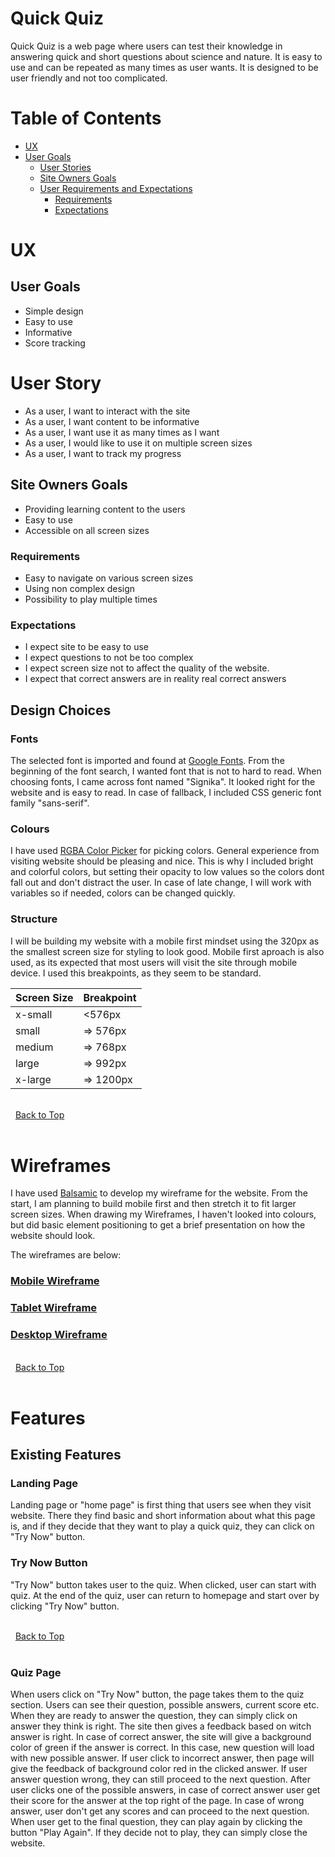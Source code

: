 # Quick Quiz
Quick Quiz is a web page where users can test their knowledge in answering quick and short questions about science and nature. It is easy to use and can be repeated as many times as user wants. It is designed to be user friendly and not too complicated. 

# Table of Contents
* [UX]("UX")
 * [User Goals](#user-goals "User Goals")
    * [User Stories](#user-stories "User Stories")
    * [Site Owners Goals](#site-owners-goals)
    * [User Requirements and Expectations](#user-requirements-and-expectations)
         * [Requirements](#requirements)
         * [Expectations](#expectations)

# UX 

## User Goals
- Simple design 
- Easy to use
- Informative
- Score tracking

# User Story
- As a user, I want to interact with the site
- As a user, I want content to be informative
- As a user, I want use it as many times as I want
- As a user, I would like to use it on multiple screen sizes
- As a user, I want to track my progress

## Site Owners Goals
- Providing learning content to the users
- Easy to use
- Accessible on all screen sizes  

### Requirements 
- Easy to navigate on various screen sizes
- Using non complex design
- Possibility to play multiple times 

### Expectations
- I expect site to be easy to use
- I expect questions to not be too complex
- I expect screen size not to affect the quality of the website.
- I expect that correct answers are in reality real correct answers


## Design Choices

### Fonts
The selected font is imported and found at [Google Fonts](https://fonts.google.com/ "Google fonts"). From the beginning of the font search, I wanted font that is not to hard to read. When choosing fonts, I came across font named "Signika". It looked right for the website and is easy to read. In case of fallback, I included CSS generic font family "sans-serif".

### Colours 
I have used [RGBA Color Picker](https://rgbacolorpicker.com/ "RGBA Colorpicker") for picking colors. General experience from visiting website should be pleasing and nice. This is why I included bright and colorful colors, but setting their opacity to low values so the colors dont fall out and don't distract the user. In case of late change, I will work with variables so if needed, colors can be changed quickly. 

 ### Structure
 I will be building my website with a mobile first mindset using the 320px as the smallest screen size for styling to look good. Mobile first aproach is also used, as its expected that most users will visit the site through mobile device. I used this breakpoints, as they seem to be standard. 

 | Screen Size | Breakpoint |
| ----------- | ---------- |
| x-small     | <576px     |
| small       | => 576px   |
| medium      | => 768px   |
| large       | => 992px   |
| x-large     | => 1200px  |

\
&nbsp;
[Back to Top](#table-of-contents)
\
&nbsp;

# Wireframes 

I have used [Balsamic](https://balsamiq.com/wireframes/ "Balsamic") to develop my wireframe for the website. From the start, I am planning to build mobile first and then stretch it to fit larger screen sizes. When drawing my Wireframes, I haven't looked into colours, but did basic element positioning to get a brief presentation on how the website should look.

The wireframes are below: 

### [Mobile Wireframe](wireframes/quick-quiz-mobile.png "Mobile Wireframe")

### [Tablet Wireframe](wireframes/quick-quiz-tablet.png "Tablet wireframe")

### [Desktop Wireframe](wireframes/quick-quiz-desktop.png "Desktop wireframe")

\
&nbsp;
[Back to Top](#table-of-contents)
\
&nbsp; 

# Features

## Existing Features

### Landing Page
Landing page or "home page" is first thing that users see when they visit website. There they find basic and short information about what this page is, and if they decide that they want to play a quick quiz, they can click on "Try Now" button.
### Try Now Button
"Try Now" button takes user to the quiz. When clicked, user can start with quiz. At the end of the quiz, user can return to homepage and start over by clicking "Try Now" button.

   \
&nbsp;
[Back to Top](#table-of-contents)
\
&nbsp;

### Quiz Page
When users click on "Try Now" button, the page takes them to the quiz section. Users can see their question, possible answers, current score etc. When they are ready to answer the question, they can simply click on answer they think is right. The site then gives a feedback based on witch answer is right. In case of correct answer, the site will give a background color of green if the answer is correct. In this case, new question will load with new possible answer. If user click to incorrect answer, then page will give the feedback of background color red in the clicked answer. If user answer question wrong, they can still proceed to the next question. After user clicks one of the possible answers, in case of correct answer user get their score for the answer at the top right of the page. In case of wrong answer, user don't get any scores and can proceed to the next question. When user get to the final question, they can play again by clicking the button "Play Again". If they decide not to play, they can simply close the website. 